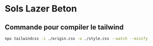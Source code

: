 # Sols Lazer Beton

## Commande pour compiler le tailwind


```bash
npx tailwindcss -i ./origin.css -o ./style.css --watch --minify
```

